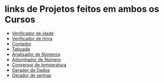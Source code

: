 # links de Projetos feitos em ambos os Cursos

<ul type="square">
    <li><a href="https://marcoshenriquefr.github.io/curso-js/ref1/conteudo-video/aula12ex/ex015/modelo">Verificador de idade</a>
    <li><a href="https://marcoshenriquefr.github.io/curso-js/ref1/conteudo-video/aula12ex/ex014/modelo">Verificador de Hora</a>
    <li><a href="https://marcoshenriquefr.github.io/curso-js/ref1/conteudo-video/aula14ex/ex016-1/modelo">Contador</a>
    <li><a href="https://marcoshenriquefr.github.io/curso-js/ref1/conteudo-video/aula14ex/ex017-1/modelo">Tabuada</a>
    <li><a href="https://marcoshenriquefr.github.io/curso-js/ref1/conteudo-video/aula16ex/teste/modelo">Analisador de Números</a>
    <li><a href="https://marcoshenriquefr.github.io/curso-js/ref2/21-AdivinhadorNumero/">Adivinhador de Número</a>
    <li><a href="https://marcoshenriquefr.github.io/curso-js/ref2/24-TempConversion/">Conversor de temperatura</a>
    <li><a href="https://marcoshenriquefr.github.io/curso-js/ref2/28-DiceRollerProgram/">Gerador de Dados</a>
    <li><a href="https://marcoshenriquefr.github.io/curso-js/ref2/29-RandomPassword/">Gerador de senhas</a>
</ul>